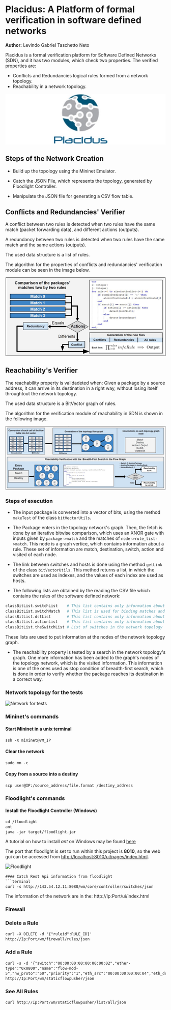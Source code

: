 # Placidus: A Platform of formal verification in software defined networks
__Author:__ Levindo Gabriel Taschetto Neto

Placidus is a formal verification platform for Software Defined Networks (SDN), and it has two modules, which check two properties.
The verified properties are: 
*  Conflicts and Redundancies logical rules formed from a network topology.
*  Reachability in a network topology.

![Logo of Placidus](resources/Logo-Placidus.jpg)

## Steps of the Network Creation

* Build up the topology using the Mininet Emulator.

* Catch the JSON File, which represents the topology, generated by Floodlight Controller.

* Manipulate the JSON file for generating a CSV flow table. 


## Conflicts and Redundancies' Verifier

A conflict between two rules is detected when two rules have the same match (packet forwarding data), and different actions (outputs).

A redundancy between two rules is detected when two rules have the same match and the same actions (outputs).

The used data structure is a list of rules.

The algorithm for the properties of conflicts and redundancies' verification module can be seen in the image below.

![Conflicts and Redundancies Module](resources/conflicts_redundancies_algorithmic.jpg)

## Reachability's Verifier 

The reachability property is validadeted when:
Given a package by a source address, it can arrive in its destination in a right way, without losing itself throughtout the network topology.

The used data structure is a BitVector graph of rules.

The algorithm for the verification module of reachability in SDN is shown in the following image.

![Redundancy Module](resources/reachability_algorithmic.jpg)

### Steps of execution

* The input package is converted into a vector of bits, using the method `makeTest` of the class `bitVectorUtils`.

* The Package enters in the topology network's graph. Then, the fetch is done by an iterative bitwise comparison, which uses an XNOR gate with inputs given by `package->match` and the matches of `node->rule_list->match`. This node is a graph vertice, which contains information about a rule. These set of information are match, destination, switch, action and visited of each node.

* The link between switches and hosts is done using the method `getLink` of the class `bitVectorUtils`.
This method returns a list, in which the switches are used as indexes, and the values of each index are used as hosts.

* The following lists are obtained by the reading the CSV file which contains the rules of the software defined network:
```python
classBitList.switchList    # This list contains only information about switches according to the network topology {switch : rule}
classBitList.switchMatch   # This list is used for binding matches and switches of the network topology
classBitList.dstList       # This list contains only information about the destination of packages throughout the network
classBitList.actionList    # This list contains only information about the predicates' actions with the same index of the fetched match
classBitList.theSwitchList # List of switches in the network topology
```

These lists are used to put information at the nodes of the network topology graph.

* The reachability property is tested by a search in the network topology's graph. 
One more information has been added to the graph's nodes of the topology network, which is the visited information. 
This information is one of the ones used as stop condition of breadth-first search, which is done in order to verify whether the package reaches its destination in a correct way.

### Network topology for the tests
![Network for tests](reachability-module/src/main/resources/topology_network.png)

### Mininet's commands

#### Start Mininet in a unix terminal
```terminal
ssh -X mininet@VM_IP
```

#### Clear the network
```terminal
sudo mn -c
```

#### Copy from a source into a destiny
```terminal
scp user@IP:/source_address/file.format /destiny_address
```

### Floodlight's commands
#### Install the Floodlight Controller (Windows)
```terminal
cd /floodlight
ant
java -jar target/floodlight.jar
```

A tutorial on how to install *ant* on Windows may be found [here](https://mkyong.com/ant/how-to-install-apache-ant-on-windows)

The port that floodlight is set to run within this project is **8010**, so the web gui can be accessed from [http://localhost:8010/ui/pages/index.html](http://localhost:8010/ui/pages/index.html).

![Floodlight](floodlight/resources/floodlight.png)

```
#### Catch Rest Api information from floodlight
```terminal
curl -s http://143.54.12.11:8080/wm/core/controller/switches/json
```
The information of the network are in the: 
http://Ip:Port/ui/index.html

### Firewall

### Delete a Rule
```terminal
curl -X DELETE -d '{"ruleid":RULE_ID}' http://Ip:Port/wm/firewall/rules/json
```

### Add a Rule
``` terminal
curl -s -d '{"switch":"00:00:00:00:00:00:00:02","ether-type":"0x0800","name":"flow-mod-5","nw_proto":"50","priority":"1","eth_src":"00:00:00:00:00:04","eth_dst":"00:00:00:00:00:02"}' http://Ip:Port/wm/staticflowpusher/json
```
### See All Rules
``` terminal
curl http://Ip:Port/wm/staticflowpusher/list/all/json
```
